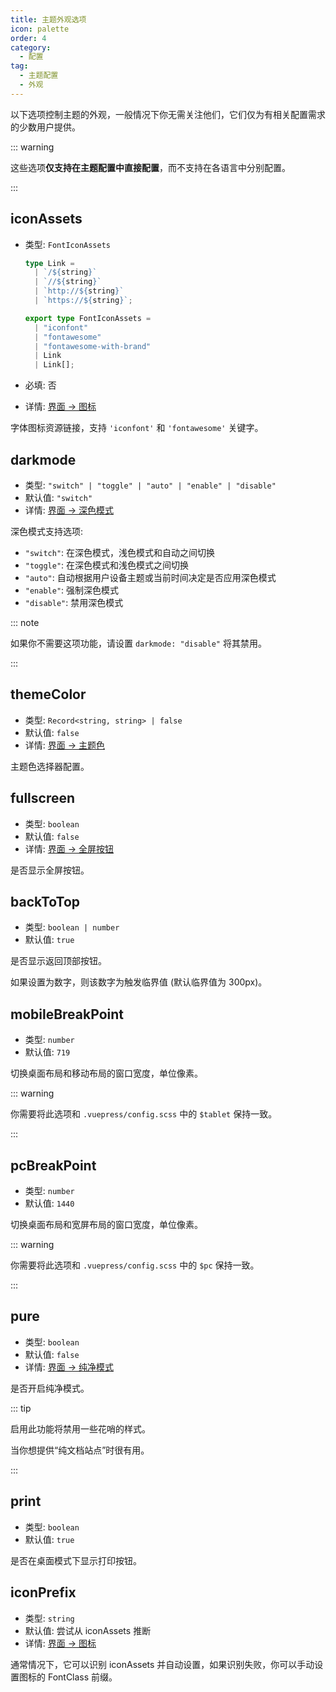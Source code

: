 ```yaml
---
title: 主题外观选项
icon: palette
order: 4
category:
  - 配置
tag:
  - 主题配置
  - 外观
---
```


以下选项控制主题的外观，一般情况下你无需关注他们，它们仅为有相关配置需求的少数用户提供。

<!-- more -->

::: warning

这些选项**仅支持在主题配置中直接配置**，而不支持在各语言中分别配置。

:::

## iconAssets <Badge text="仅限 Root" type="warning" />

- 类型: `FontIconAssets`

  ```ts
  type Link =
    | `/${string}`
    | `//${string}`
    | `http://${string}`
    | `https://${string}`;

  export type FontIconAssets =
    | "iconfont"
    | "fontawesome"
    | "fontawesome-with-brand"
    | Link
    | Link[];
  ```

- 必填: 否
- 详情: [界面 → 图标](../../guide/interface/icon.md)

字体图标资源链接，支持 `'iconfont'` 和 `'fontawesome'` 关键字。

## darkmode <Badge text="默认启用" /> <Badge text="仅限 Root" type="warning" />

- 类型: `"switch" | "toggle" | "auto" | "enable" | "disable"`
- 默认值: `"switch"`
- 详情: [界面 → 深色模式](../../guide/interface/darkmode.md)

深色模式支持选项:

- `"switch"`: 在深色模式，浅色模式和自动之间切换
- `"toggle"`: 在深色模式和浅色模式之间切换
- `"auto"`: 自动根据用户设备主题或当前时间决定是否应用深色模式
- `"enable"`: 强制深色模式
- `"disable"`: 禁用深色模式

::: note

如果你不需要这项功能，请设置 `darkmode: "disable"` 将其禁用。

:::

## themeColor <Badge text="仅限 Root" type="warning" />

- 类型: `Record<string, string> | false`
- 默认值: `false`
- 详情: [界面 → 主题色](../../guide/interface/theme-color.md)

主题色选择器配置。

## fullscreen

- 类型: `boolean`
- 默认值: `false`
- 详情: [界面 → 全屏按钮](../../guide/interface/others.md#全屏按钮)

是否显示全屏按钮。

## backToTop <Badge text="仅限 Root" type="warning" />

- 类型: `boolean | number`
- 默认值: `true`

是否显示返回顶部按钮。

如果设置为数字，则该数字为触发临界值 (默认临界值为 300px)。

## mobileBreakPoint <Badge text="仅限 Root" type="warning" />

- 类型: `number`
- 默认值: `719`

切换桌面布局和移动布局的窗口宽度，单位像素。

::: warning

你需要将此选项和 `.vuepress/config.scss` 中的 `$tablet` 保持一致。

:::

## pcBreakPoint <Badge text="仅限 Root" type="warning" />

- 类型: `number`
- 默认值: `1440`

切换桌面布局和宽屏布局的窗口宽度，单位像素。

::: warning

你需要将此选项和 `.vuepress/config.scss` 中的 `$pc` 保持一致。

:::

## pure <Badge text="仅限 Root" type="warning" />

- 类型: `boolean`
- 默认值: `false`
- 详情: [界面 → 纯净模式](../../guide/interface/pure.md)

是否开启纯净模式。

::: tip

启用此功能将禁用一些花哨的样式。

当你想提供“纯文档站点”时很有用。

:::

## print <Badge text="仅限 Root" type="warning" />

- 类型: `boolean`
- 默认值: `true`

是否在桌面模式下显示打印按钮。

## iconPrefix <Badge text="仅限 Root" type="warning" />

- 类型: `string`
- 默认值: 尝试从 iconAssets 推断
- 详情: [界面 → 图标](../../guide/interface/icon.md)

通常情况下，它可以识别 iconAssets 并自动设置，如果识别失败，你可以手动设置图标的 FontClass 前缀。
